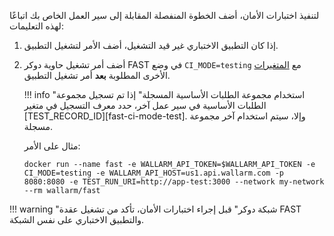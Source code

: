 لتنفيذ اختبارات الأمان، أضف الخطوة المنفصلة المقابلة إلى سير العمل الخاص بك اتباعًا لهذه التعليمات:

1. إذا كان التطبيق الاختباري غير قيد التشغيل، أضف الأمر لتشغيل التطبيق.
2. أضف أمر تشغيل حاوية دوكر FAST في وضع `CI_MODE=testing` مع [المتغيرات](../ci-mode-testing.md#environment-variables-in-testing-mode) الأخرى المطلوبة __بعد__ أمر تشغيل التطبيق.

    !!! info "استخدام مجموعة الطلبات الأساسية المسجلة"
        إذا تم تسجيل مجموعة الطلبات الأساسية في سير عمل آخر، حدد معرف التسجيل في متغير [TEST_RECORD_ID][fast-ci-mode-test]. وإلا، سيتم استخدام آخر مجموعة مسجلة.

    مثال على الأمر:

    ```
    docker run --name fast -e WALLARM_API_TOKEN=$WALLARM_API_TOKEN -e CI_MODE=testing -e WALLARM_API_HOST=us1.api.wallarm.com -p 8080:8080 -e TEST_RUN_URI=http://app-test:3000 --network my-network --rm wallarm/fast
    ```

!!! warning "شبكة دوكر"
    قبل إجراء اختبارات الأمان، تأكد من تشغيل عقدة FAST والتطبيق الاختباري على نفس الشبكة.